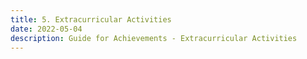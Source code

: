 ```yaml
---
title: 5. Extracurricular Activities
date: 2022-05-04    
description: Guide for Achievements - Extracurricular Activities     
---
```

